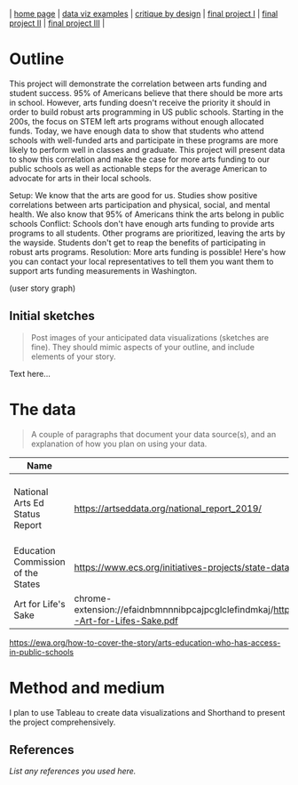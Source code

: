 | [home page](https://cmustudent.github.io/tswd-portfolio-templates/) | [data viz examples](dataviz-examples) | [critique by design](critique-by-design) | [final project I](final-project-part-one) | [final project II](final-project-part-two) | [final project III](final-project-part-three) |


# Outline
 
 This project will demonstrate the correlation between arts funding and student success. 95% of Americans believe that there should be more arts in school. However, arts funding doesn't receive the priority it should in order to build robust arts programming in US public schools. Starting in the 200s, the focus on STEM left arts programs without enough allocated funds. Today, we have enough data to show that students who attend schools with well-funded arts and participate in these programs are more likely to perform well in classes and graduate. This project will present data to show this correlation and make the case for more arts funding to our public schools as well as actionable steps for the average American to advocate for arts in their local schools. 



Setup: We know that the arts are good for us. Studies show positive correlations between arts participation and physical, social, and mental health. We also know that 95% of Americans think the arts belong in public schools
Conflict: Schools don't have enough arts funding to provide arts programs to all students. Other programs are prioritized, leaving the arts by the wayside. Students don't get to reap the benefits of participating in robust arts programs.
Resolution: More arts funding is possible! Here's how you can contact your local representatives to tell them you want them to support arts funding measurements in Washington. 

(user story graph)

## Initial sketches
> Post images of your anticipated data visualizations (sketches are fine). They should mimic aspects of your outline, and include elements of your story.  

Text here...

# The data
> A couple of paragraphs that document your data source(s), and an explanation of how you plan on using your data. 


| Name | URL | Description |
|------|-----|-------------|
|National Arts Ed Status Report| https://artseddata.org/national_report_2019/|A comprehensive report of arts education impacts and statistics          |
|Education Commission of the States      |https://www.ecs.org/initiatives-projects/state-data-infrastructure-project-for-arts-education/     |State by state comparison of how states use arts funding             |
|Art for Life's Sake      |chrome-extension://efaidnbmnnnibpcajpcglclefindmkaj/https://www.amacad.org/sites/default/files/publication/downloads/2021-Art-for-Lifes-Sake.pdf     |Effects of arts access on students             |
https://ewa.org/how-to-cover-the-story/arts-education-who-has-access-in-public-schools

# Method and medium 

I plan to use Tableau to create data visualizations and Shorthand to present the project comprehensively.

## References
_List any references you used here._


